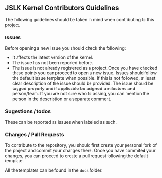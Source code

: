 ## JSLK Kernel Contributors Guidelines
The following guidelines should be taken in mind when contributing to this project.
### Issues
Before opening a new issue you should check the following:
* It affects the latest version of the kernel.
* The issue has not been reported before.
* The issue is not already registered as a project.
Once you have checked these points you can proceed to open a new issue. Issues should follow the default issue template when possible. If this is not followed, at least clear description of the issue should be provided. The issue should be tagged properly and if applicable be asigned a milestone and person/team. If you are not sure who to assing, you can mention the person in the description or a separate comment.

### Sugestions / todos
These can be reported as issues when labeled as such.

### Changes / Pull Requests
To contribute to the repository, you should first create your personal fork of the project and commit your changes there. Once you have commited your changes, you can proceed to create a pull request following the default template. 

All the templates can be found in the `docs` folder.